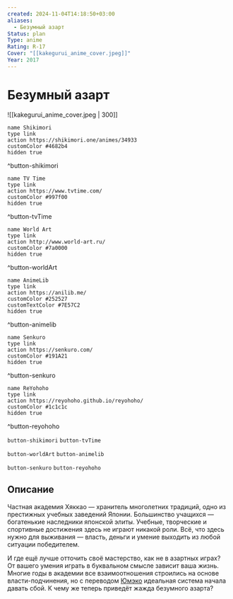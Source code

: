 ```yaml
---
created: 2024-11-04T14:18:50+03:00
aliases:
  - Безумный азарт
Status: plan
Type: anime
Rating: R-17
Cover: "[[kakegurui_anime_cover.jpeg]]"
Year: 2017
---
```


# Безумный азарт

![[kakegurui_anime_cover.jpeg | 300]]

```button
name Shikimori
type link
action https://shikimori.one/animes/34933
customColor #4682b4
hidden true
```
^button-shikimori

```button
name TV Time
type link
action https://www.tvtime.com/
customColor #997f00
hidden true
```
^button-tvTime

```button
name World Art
type link
action http://www.world-art.ru/
customColor #7a0000
hidden true
```
^button-worldArt

```button
name AnimeLib
type link
action https://anilib.me/
customColor #252527
customTextColor #7E57C2
hidden true
```
^button-animelib

```button
name Senkuro
type link
action https://senkuro.com/
customColor #191A21
hidden true
```
^button-senkuro

```button
name ReYohoho
type link
action https://reyohoho.github.io/reyohoho/
customColor #1c1c1c
hidden true
```
^button-reyohoho

`button-shikimori` `button-tvTime`

`button-worldArt` `button-animelib`

`button-senkuro` `button-reyohoho`

## Описание

Частная академия Хяккао — хранитель многолетних традиций, одно из престижных учебных заведений Японии. Большинство учащихся — богатенькие наследники японской элиты. Учебные, творческие и спортивные достижения здесь не играют никакой роли. Всё, что здесь нужно для выживания — власть, деньги и умение выходить из любой ситуации победителем.

И где ещё лучше отточить своё мастерство, как не в азартных играх? От вашего умения играть в буквальном смысле зависит ваша жизнь. Многие годы в академии все взаимоотношения строились на основе власти-подчинения, но с переводом [Юмэко](https://shikimori.one/characters/119413-yumeko-jabami) идеальная система начала давать сбой. К чему же теперь приведёт жажда безумного азарта?
